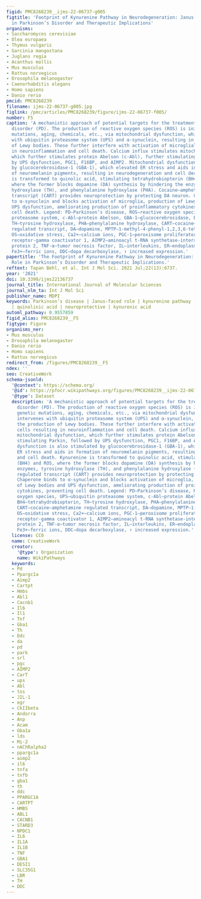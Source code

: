 ```yaml
---
figid: PMC8268239__ijms-22-06737-g005
figtitle: 'Footprint of Kynurenine Pathway in Neurodegeneration: Janus-Faced Role
  in Parkinson’s Disorder and Therapeutic Implications'
organisms:
- Saccharomyces cerevisiae
- Olea europaea
- Thymus vulgaris
- Garcinia mangostana
- Juglans regia
- Acanthus mollis
- Mus musculus
- Rattus norvegicus
- Drosophila melanogaster
- Caenorhabditis elegans
- Homo sapiens
- Danio rerio
pmcid: PMC8268239
filename: ijms-22-06737-g005.jpg
figlink: /pmc/articles/PMC8268239/figure/ijms-22-06737-f005/
number: F5
caption: 'A mechanistic approach of potential targets for the treatment of Parkinson’s
  disorder (PD). The production of reactive oxygen species (ROS) is initiated by genetic
  mutations, aging, chemicals, etc., via mitochondrial dysfunction, which intervenes
  with ubiquitin proteasome system (UPS) and α-synuclein, resulting in the production
  of Lewy bodies. These further interfere with activation of microglial cells resulting
  in neuroinflammation and cell death. Calcium influx stimulates mitochondrial dysfunction,
  which further stimulates protein Abelson (c-Abl), further stimulating Parkin, followed
  by UPS dysfunction, PGC1, F16BP, and AIMP2. Mitochondrial dysfunction is also stimulated
  by glucocerebrosidase-1 (GBA-1), which elevated ER stress and aids in formation
  of neuromelanin pigments, resulting in neurodegeneration and cell death. Kynurenine
  is transformed to quinolic acid, stimulating tetrahydrobiopterin (BH4) and ROS,
  where the former blocks dopamine (DA) synthesis by hindering the enzymes, tyrosine
  hydroxylase (TH), and phenylalanine hydroxylase (PHA). Cocaine–amphetamine regulated
  transcript (CART) provides neuroprotection by protecting DA neuron. Chaperone binds
  to α-synuclein and blocks activation of microglia, production of Lewy bodies and
  UPS dysfunction, ameliorating production of proinflammatory cytokines, preventing
  cell death. Legend: PD—Parkinson’s disease, ROS—reactive oxygen species, UPS—ubiquitin
  proteasome system, c-Abl—protein Abelson, GBA-1—glucocerebrosidase, BH4—tetrahydrobiopterin,
  TH—tyrosine hydroxylase, PHA—phenylalanine hydroxylase, CART—cocaine–amphetamine
  regulated transcript, DA—dopamine, MPTP—1-methyl-4-phenyl-1,2,3,6-tetrahydropyridine,
  OS—oxidative stress, Ca2+—calcium ions, PGC-1—peroxisome proliferator-activated
  receptor-gamma coactivator 1, AIMP2—aminoacyl t-RNA synthetase-interacting multi-functional
  protein 2, TNF-α—tumor necrosis factor, IL—interleukins, ER—endoplasmic reticulum,
  Fe3+—ferric ions, DDC—dopa decarboxylase, ↑ increased expression.'
papertitle: 'The Footprint of Kynurenine Pathway in Neurodegeneration: Janus-Faced
  Role in Parkinson’s Disorder and Therapeutic Implications.'
reftext: Tapan Behl, et al. Int J Mol Sci. 2021 Jul;22(13):6737.
year: '2021'
doi: 10.3390/ijms22136737
journal_title: International Journal of Molecular Sciences
journal_nlm_ta: Int J Mol Sci
publisher_name: MDPI
keywords: Parkinson’s disease | Janus-faced role | kynurenine pathway | neurotoxic
  | quinolinic acid | neuroprotective | kynurenic acid
automl_pathway: 0.9557859
figid_alias: PMC8268239__F5
figtype: Figure
organisms_ner:
- Mus musculus
- Drosophila melanogaster
- Danio rerio
- Homo sapiens
- Rattus norvegicus
redirect_from: /figures/PMC8268239__F5
ndex: ''
seo: CreativeWork
schema-jsonld:
  '@context': https://schema.org/
  '@id': https://pfocr.wikipathways.org/figures/PMC8268239__ijms-22-06737-g005.html
  '@type': Dataset
  description: 'A mechanistic approach of potential targets for the treatment of Parkinson’s
    disorder (PD). The production of reactive oxygen species (ROS) is initiated by
    genetic mutations, aging, chemicals, etc., via mitochondrial dysfunction, which
    intervenes with ubiquitin proteasome system (UPS) and α-synuclein, resulting in
    the production of Lewy bodies. These further interfere with activation of microglial
    cells resulting in neuroinflammation and cell death. Calcium influx stimulates
    mitochondrial dysfunction, which further stimulates protein Abelson (c-Abl), further
    stimulating Parkin, followed by UPS dysfunction, PGC1, F16BP, and AIMP2. Mitochondrial
    dysfunction is also stimulated by glucocerebrosidase-1 (GBA-1), which elevated
    ER stress and aids in formation of neuromelanin pigments, resulting in neurodegeneration
    and cell death. Kynurenine is transformed to quinolic acid, stimulating tetrahydrobiopterin
    (BH4) and ROS, where the former blocks dopamine (DA) synthesis by hindering the
    enzymes, tyrosine hydroxylase (TH), and phenylalanine hydroxylase (PHA). Cocaine–amphetamine
    regulated transcript (CART) provides neuroprotection by protecting DA neuron.
    Chaperone binds to α-synuclein and blocks activation of microglia, production
    of Lewy bodies and UPS dysfunction, ameliorating production of proinflammatory
    cytokines, preventing cell death. Legend: PD—Parkinson’s disease, ROS—reactive
    oxygen species, UPS—ubiquitin proteasome system, c-Abl—protein Abelson, GBA-1—glucocerebrosidase,
    BH4—tetrahydrobiopterin, TH—tyrosine hydroxylase, PHA—phenylalanine hydroxylase,
    CART—cocaine–amphetamine regulated transcript, DA—dopamine, MPTP—1-methyl-4-phenyl-1,2,3,6-tetrahydropyridine,
    OS—oxidative stress, Ca2+—calcium ions, PGC-1—peroxisome proliferator-activated
    receptor-gamma coactivator 1, AIMP2—aminoacyl t-RNA synthetase-interacting multi-functional
    protein 2, TNF-α—tumor necrosis factor, IL—interleukins, ER—endoplasmic reticulum,
    Fe3+—ferric ions, DDC—dopa decarboxylase, ↑ increased expression.'
  license: CC0
  name: CreativeWork
  creator:
    '@type': Organization
    name: WikiPathways
  keywords:
  - Pd
  - Ppargc1a
  - Aimp2
  - Cartpt
  - Hmbs
  - Abl1
  - Cacnb1
  - Il6
  - Il1
  - Tnf
  - Gba1
  - Th
  - Ddc
  - da
  - pd
  - park
  - srl
  - pgc
  - AIMP2
  - CarT
  - ups
  - Abl
  - tos
  - JIL-1
  - egr
  - CkIIbeta
  - Andorra
  - Anp
  - Acam
  - Gba1a
  - lds
  - Mi-2
  - nAChRalpha2
  - ppargc1a
  - aimp2
  - il6
  - tnfa
  - tnfb
  - gba1
  - th
  - ddc
  - PPARGC1A
  - CARTPT
  - HMBS
  - ABL1
  - CACNB1
  - STARD3
  - NPDC1
  - IL6
  - IL1A
  - IL1B
  - TNF
  - GBA1
  - DESI1
  - SLC35G1
  - LBR
  - TH
  - DDC
---
```

